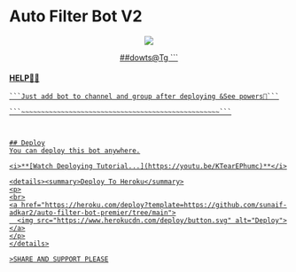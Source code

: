 # Auto Filter Bot V2

<p align="center">
  <a href="https://www.python.org">
    <img src="http://ForTheBadge.com/images/badges/made-with-python.svg">
<P align="center">
   <a href="https://t.me/sunaif_adkar">
##dowts@Tg
```


#### HELP👩‍💻
    ```Just add bot to channel and group after deploying &See powers🏃```

    ```~~~~~~~~~~~~~~~~~~~~~~~~~~~~~~~~~~~~~~~~~~~~~~~~~~```
```


## Deploy
You can deploy this bot anywhere.

<i>**[Watch Deploying Tutorial...](https://youtu.be/KTearEPhumc)**</i>

<details><summary>Deploy To Heroku</summary>
<p>
<br>
<a href="https://heroku.com/deploy?template=https://github.com/sunaif-adkar2/auto-filter-bot-premier/tree/main">
  <img src="https://www.herokucdn.com/deploy/button.svg" alt="Deploy">
</a>
</p>
</details>

>SHARE AND SUPPORT PLEASE
